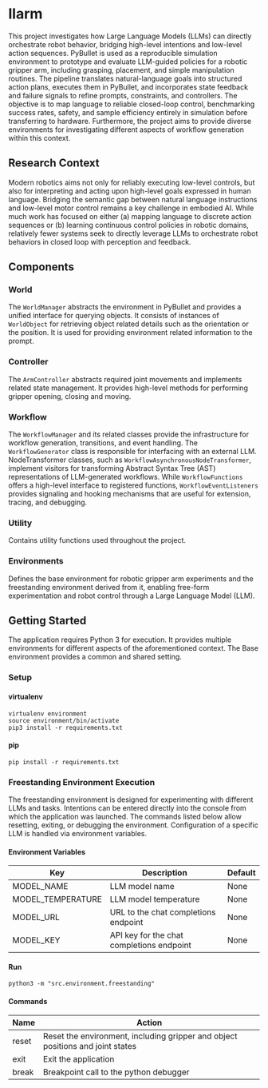 # llarm

This project investigates how Large Language Models (LLMs) can directly orchestrate robot behavior, bridging high-level intentions and low-level action sequences. PyBullet is used as a reproducible simulation environment to prototype and evaluate LLM-guided policies for a robotic gripper arm, including grasping, placement, and simple manipulation routines. The pipeline translates natural-language goals into structured action plans, executes them in PyBullet, and incorporates state feedback and failure signals to refine prompts, constraints, and controllers. The objective is to map language to reliable closed-loop control, benchmarking success rates, safety, and sample efficiency entirely in simulation before transferring to hardware. Furthermore, the project aims to provide diverse environments for investigating different aspects of workflow generation within this context.

## Research Context

Modern robotics aims not only for reliably executing low-level controls, but also for interpreting and acting upon high-level goals expressed in human language. Bridging the semantic gap between natural language instructions and low-level motor control remains a key challenge in embodied AI. While much work has focused on either (a) mapping language to discrete action sequences or (b) learning continuous control policies in robotic domains, relatively fewer systems seek to directly leverage LLMs to orchestrate robot behaviors in closed loop with perception and feedback.

## Components
### World

The `WorldManager` abstracts the environment in PyBullet and provides a unified interface for querying objects. It consists of instances of `WorldObject` for retrieving object related details such as the orientation or the position. It is used for providing environment related information to the prompt.

### Controller

The `ArmController` abstracts required joint movements and implements related state management. It provides high-level methods for performing gripper opening, closing and moving.

### Workflow

The `WorkflowManager` and its related classes provide the infrastructure for workflow generation, transitions, and event handling. The `WorkflowGenerator` class is responsible for interfacing with an external LLM. NodeTransformer classes, such as `WorkflowAsynchronousNodeTransformer`, implement visitors for transforming Abstract Syntax Tree (AST) representations of LLM-generated workflows. While `WorkflowFunctions` offers a high-level interface to registered functions, `WorkflowEventListeners` provides signaling and hooking mechanisms that are useful for extension, tracing, and debugging.

### Utility

Contains utility functions used throughout the project.

### Environments

Defines the base environment for robotic gripper arm experiments and the 
freestanding environment derived from it, enabling free-form experimentation 
and robot control through a Large Language Model (LLM).

## Getting Started

The application requires Python 3 for execution. It provides multiple environments for different aspects of the aforementioned context. The Base environment provides a common and shared setting.

### Setup

#### virtualenv


```shell
virtualenv environment
source environment/bin/activate
pip3 install -r requirements.txt
```

#### pip

``` shell
pip install -r requirements.txt
```

### Freestanding Environment Execution

The freestanding environment is designed for experimenting with different LLMs and tasks. Intentions can be entered directly into the console from which the application was launched. The commands listed below allow resetting, exiting, or debugging the environment. Configuration of a specific LLM is handled via environment variables.

#### Environment Variables

| Key               | Description                               | Default |
|-------------------|-------------------------------------------|---------|
| MODEL_NAME        | LLM model name                            | None    |
| MODEL_TEMPERATURE | LLM model temperature                     | None    |
| MODEL_URL         | URL to the chat completions endpoint      | None    |
| MODEL_KEY         | API key for the chat completions endpoint | None    |

#### Run

``` shell
python3 -m "src.environment.freestanding"
```

#### Commands

| Name  | Action                                                                         |
|-------|--------------------------------------------------------------------------------|
| reset | Reset the environment, including gripper and object positions and joint states |
| exit  | Exit the application                                                           |
| break | Breakpoint call to the python debugger                                         |
